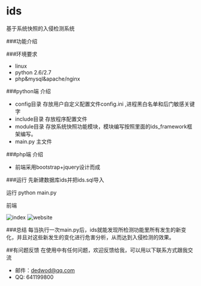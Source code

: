 # ids
基于系统快照的入侵检测系统

###功能介绍


###环境要求
* linux
* python 2.6/2.7
* php&mysql&apache/nginx

###python端 介绍
* config目录 存放用户自定义配置文件config.ini ,进程黑白名单和后门敏感关键字
* include目录 存放程序配置文件
* module目录 存放系统快照功能模块，模块编写按照里面的ids_framework框架编写。
* main.py 主文件

###php端 介绍
* 前端采用bootstrap+jquery设计而成

###运行
先新建数据库ids并把ids.sql导入
  
运行 python main.py

前端

![index](https://github.com/youmengxuefei/ids/blob/master/index.jpg)
![website](https://github.com/youmengxuefei/ids/blob/master/website.jpg)
  
###总结
每当执行一次main.py后，ids就能发现所检测功能里所有发生的新变化，并且对这些新发生的变化进行危害分析，从而达到入侵检测的效果。

##有问题反馈
在使用中有任何问题，欢迎反馈给我，可以用以下联系方式跟我交流

* 邮件：dedwod@qq.com
* QQ: 641199800

